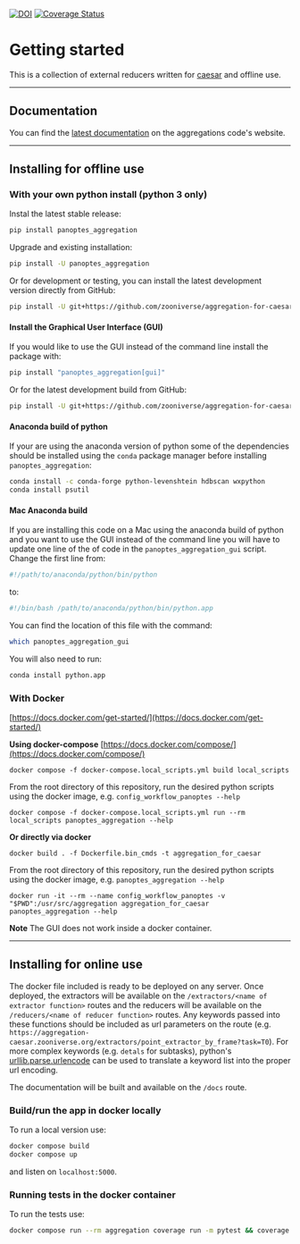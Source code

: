 [![DOI](https://zenodo.org/badge/98517215.svg)](https://zenodo.org/badge/latestdoi/98517215)
[![Coverage Status](https://coveralls.io/repos/github/zooniverse/aggregation-for-caesar/badge.svg?branch=master)](https://coveralls.io/github/zooniverse/aggregation-for-caesar?branch=master)

# Getting started

This is a collection of external reducers written for [caesar](https://github.com/zooniverse/caesar) and offline use.

---

## Documentation
You can find the [latest documentation](https://aggregation-caesar.zooniverse.org/docs) on the aggregations code's website.

---

## Installing for offline use
### With your own python install (python 3 only)
Instal the latest stable release:
```bash
pip install panoptes_aggregation
```

Upgrade and existing installation:
```bash
pip install -U panoptes_aggregation
```

Or for development or testing, you can install the latest development version directly from GitHub:
```bash
pip install -U git+https://github.com/zooniverse/aggregation-for-caesar.git
```

#### Install the Graphical User Interface (GUI)
If you would like to use the GUI instead of the command line install the package with:
```bash
pip install "panoptes_aggregation[gui]"
```

Or for the latest development build from GitHub:
```bash
pip install -U git+https://github.com/zooniverse/aggregation-for-caesar.git#egg=panoptes-aggregation[gui]
```

#### Anaconda build of python
If your are using the anaconda version of python some of the dependencies should be installed using the `conda` package manager before installing `panoptes_aggregation`:
```bash
conda install -c conda-forge python-levenshtein hdbscan wxpython
conda install psutil
```

#### Mac Anaconda build
If you are installing this code on a Mac using the anaconda build of python and you want to use the GUI instead of the command line you will have to update one line of the of code in the `panoptes_aggregation_gui` script.  Change the first line from:
```python
#!/path/to/anaconda/python/bin/python
```
to:
```python
#!/bin/bash /path/to/anaconda/python/bin/python.app
```

You can find the location of this file with the command:
```bash
which panoptes_aggregation_gui
```

You will also need to run:
```bash
conda install python.app
```

### With Docker
[https://docs.docker.com/get-started/](https://docs.docker.com/get-started/)

**Using docker-compose** [https://docs.docker.com/compose/](https://docs.docker.com/compose/)
```
docker compose -f docker-compose.local_scripts.yml build local_scripts
```
From the root directory of this repository, run the desired python scripts using the docker image, e.g. `config_workflow_panoptes --help`
```
docker compose -f docker-compose.local_scripts.yml run --rm local_scripts panoptes_aggregation --help
```

**Or directly via docker**
```
docker build . -f Dockerfile.bin_cmds -t aggregation_for_caesar
```
From the root directory of this repository, run the desired python scripts using the docker image, e.g. `panoptes_aggregation --help`
```
docker run -it --rm --name config_workflow_panoptes -v "$PWD":/usr/src/aggregation aggregation_for_caesar panoptes_aggregation --help
```

**Note** The GUI does not work inside a docker container.

---

## Installing for online use
The docker file included is ready to be deployed on any server.  Once deployed, the extractors will be available on the `/extractors/<name of extractor function>` routes and the reducers will be available on the `/reducers/<name of reducer function>` routes.  Any keywords passed into these functions should be included as url parameters on the route (e.g. `https://aggregation-caesar.zooniverse.org/extractors/point_extractor_by_frame?task=T0`).  For more complex keywords (e.g. `detals` for subtasks), python's [urllib.parse.urlencode](https://docs.python.org/3/library/urllib.parse.html#urllib.parse.urlencode) can be used to translate a keyword list into the proper url encoding.

The documentation will be built and available on the `/docs` route.

### Build/run the app in docker locally
To run a local version use:
```bash
docker compose build
docker compose up
```
and listen on `localhost:5000`.

### Running tests in the docker container
To run the tests use:
```bash
docker compose run --rm aggregation coverage run -m pytest && coverage report
```
